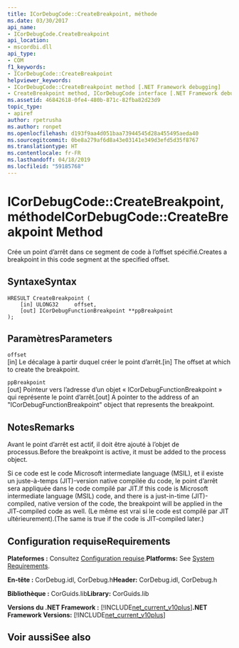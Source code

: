 ```yaml
---
title: ICorDebugCode::CreateBreakpoint, méthode
ms.date: 03/30/2017
api_name:
- ICorDebugCode.CreateBreakpoint
api_location:
- mscordbi.dll
api_type:
- COM
f1_keywords:
- ICorDebugCode::CreateBreakpoint
helpviewer_keywords:
- ICorDebugCode::CreateBreakpoint method [.NET Framework debugging]
- CreateBreakpoint method, ICorDebugCode interface [.NET Framework debugging]
ms.assetid: 46842618-0fe4-480b-871c-82fba82d23d9
topic_type:
- apiref
author: rpetrusha
ms.author: ronpet
ms.openlocfilehash: d193f9aa4d051baa73944545d28a455495aeda40
ms.sourcegitcommit: 0be8a279af6d8a43e03141e349d3efd5d35f8767
ms.translationtype: HT
ms.contentlocale: fr-FR
ms.lasthandoff: 04/18/2019
ms.locfileid: "59185768"
---
```

# <a name="icordebugcodecreatebreakpoint-method"></a><span data-ttu-id="f19a3-102">ICorDebugCode::CreateBreakpoint, méthode</span><span class="sxs-lookup"><span data-stu-id="f19a3-102">ICorDebugCode::CreateBreakpoint Method</span></span>
<span data-ttu-id="f19a3-103">Crée un point d’arrêt dans ce segment de code à l’offset spécifié.</span><span class="sxs-lookup"><span data-stu-id="f19a3-103">Creates a breakpoint in this code segment at the specified offset.</span></span>  
  
## <a name="syntax"></a><span data-ttu-id="f19a3-104">Syntaxe</span><span class="sxs-lookup"><span data-stu-id="f19a3-104">Syntax</span></span>  
  
```  
HRESULT CreateBreakpoint (  
    [in] ULONG32     offset,  
    [out] ICorDebugFunctionBreakpoint **ppBreakpoint  
);  
```  
  
## <a name="parameters"></a><span data-ttu-id="f19a3-105">Paramètres</span><span class="sxs-lookup"><span data-stu-id="f19a3-105">Parameters</span></span>  
 `offset`  
 <span data-ttu-id="f19a3-106">[in] Le décalage à partir duquel créer le point d’arrêt.</span><span class="sxs-lookup"><span data-stu-id="f19a3-106">[in] The offset at which to create the breakpoint.</span></span>  
  
 `ppBreakpoint`  
 <span data-ttu-id="f19a3-107">[out] Pointeur vers l’adresse d’un objet « ICorDebugFunctionBreakpoint » qui représente le point d’arrêt.</span><span class="sxs-lookup"><span data-stu-id="f19a3-107">[out] A pointer to the address of an "ICorDebugFunctionBreakpoint" object that represents the breakpoint.</span></span>  
  
## <a name="remarks"></a><span data-ttu-id="f19a3-108">Notes</span><span class="sxs-lookup"><span data-stu-id="f19a3-108">Remarks</span></span>  
 <span data-ttu-id="f19a3-109">Avant le point d’arrêt est actif, il doit être ajouté à l’objet de processus.</span><span class="sxs-lookup"><span data-stu-id="f19a3-109">Before the breakpoint is active, it must be added to the process object.</span></span>  
  
 <span data-ttu-id="f19a3-110">Si ce code est le code Microsoft intermediate language (MSIL), et il existe un juste-à-temps (JIT)-version native compilée du code, le point d’arrêt sera appliquée dans le code compilé par JIT.</span><span class="sxs-lookup"><span data-stu-id="f19a3-110">If this code is Microsoft intermediate language (MSIL) code, and there is a just-in-time (JIT)-compiled, native version of the code, the breakpoint will be applied in the JIT-compiled code as well.</span></span> <span data-ttu-id="f19a3-111">(Le même est vrai si le code est compilé par JIT ultérieurement).</span><span class="sxs-lookup"><span data-stu-id="f19a3-111">(The same is true if the code is JIT-compiled later.)</span></span>  
  
## <a name="requirements"></a><span data-ttu-id="f19a3-112">Configuration requise</span><span class="sxs-lookup"><span data-stu-id="f19a3-112">Requirements</span></span>  
 <span data-ttu-id="f19a3-113">**Plateformes :** Consultez [Configuration requise](../../../../docs/framework/get-started/system-requirements.md).</span><span class="sxs-lookup"><span data-stu-id="f19a3-113">**Platforms:** See [System Requirements](../../../../docs/framework/get-started/system-requirements.md).</span></span>  
  
 <span data-ttu-id="f19a3-114">**En-tête :** CorDebug.idl, CorDebug.h</span><span class="sxs-lookup"><span data-stu-id="f19a3-114">**Header:** CorDebug.idl, CorDebug.h</span></span>  
  
 <span data-ttu-id="f19a3-115">**Bibliothèque :** CorGuids.lib</span><span class="sxs-lookup"><span data-stu-id="f19a3-115">**Library:** CorGuids.lib</span></span>  
  
 <span data-ttu-id="f19a3-116">**Versions du .NET Framework :** [!INCLUDE[net_current_v10plus](../../../../includes/net-current-v10plus-md.md)]</span><span class="sxs-lookup"><span data-stu-id="f19a3-116">**.NET Framework Versions:** [!INCLUDE[net_current_v10plus](../../../../includes/net-current-v10plus-md.md)]</span></span>  
  
## <a name="see-also"></a><span data-ttu-id="f19a3-117">Voir aussi</span><span class="sxs-lookup"><span data-stu-id="f19a3-117">See also</span></span>
